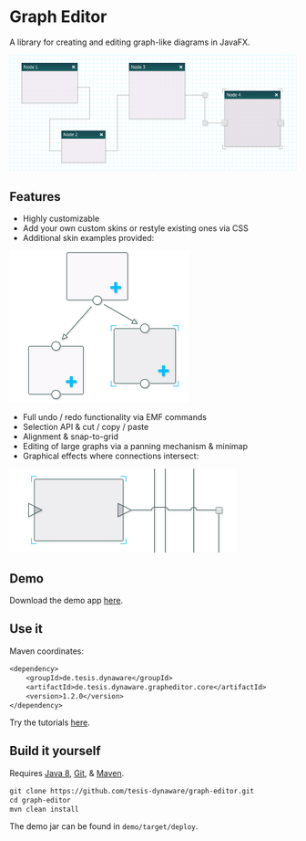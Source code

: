 Graph Editor
==========

A library for creating and editing graph-like diagrams in JavaFX.

![The graph editor with some custom skins.](screenshot.png)

## Features

+ Highly customizable
+ Add your own custom skins or restyle existing ones via CSS
+ Additional skin examples provided:

![Examples of skins provided with the graph editor demo.](skinExamples.png)

+ Full undo / redo functionality via EMF commands
+ Selection API & cut / copy / paste
+ Alignment & snap-to-grid
+ Editing of large graphs via a panning mechanism & minimap
+ Graphical effects where connections intersect:

![Examples of how intersections look in the graph editor demo.](intersectionExamples.png)

## Demo

Download the demo app [here](https://github.com/tesis-dynaware/graph-editor/releases).

## Use it

Maven coordinates:

    <dependency>
        <groupId>de.tesis.dynaware</groupId>
        <artifactId>de.tesis.dynaware.grapheditor.core</artifactId>
        <version>1.2.0</version>
    </dependency>

Try the tutorials [here](https://github.com/tesis-dynaware/graph-editor/wiki).

## Build it yourself

Requires [Java 8](http://www.oracle.com/technetwork/java/javase/downloads/index.html), [Git](http://git-scm.com/), & [Maven](http://maven.apache.org/).

    git clone https://github.com/tesis-dynaware/graph-editor.git
    cd graph-editor
    mvn clean install
    
The demo jar can be found in ```demo/target/deploy```.
